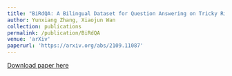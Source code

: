 ```yaml
---
title: "BiRdQA: A Bilingual Dataset for Question Answering on Tricky Riddles"
author: Yunxiang Zhang, Xiaojun Wan
collection: publications
permalink: /publication/BiRdQA
venue: 'arXiv'
paperurl: 'https://arxiv.org/abs/2109.11087'
---
```


[Download paper here](https://arxiv.org/abs/2109.11087)
